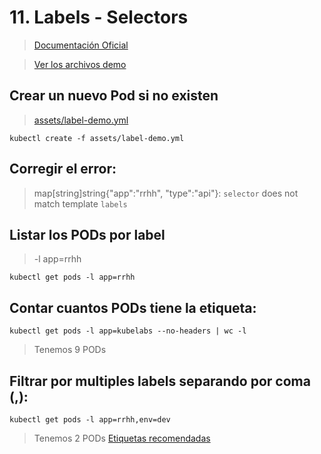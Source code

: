 # 11. Labels - Selectors <!-- omit in TOC -->

> [Documentación Oficial](https://kubernetes.io/docs/concepts/overview/working-with-objects/labels/)

> [Ver los archivos demo](./assets)

## Crear un nuevo Pod si no existen
> [assets/label-demo.yml](.//assets/label-demo.yml)
```vim
kubectl create -f assets/label-demo.yml
```
## Corregir el error:
> map[string]string{"app":"rrhh", "type":"api"}: `selector` does not match template `labels`

## Listar los PODs por label
> -l app=rrhh
```vim
kubectl get pods -l app=rrhh
```

## Contar cuantos PODs tiene la etiqueta:
```vim
kubectl get pods -l app=kubelabs --no-headers | wc -l
```
> Tenemos 9 PODs

## Filtrar por multiples labels separando por coma (,):
```vim
kubectl get pods -l app=rrhh,env=dev
```

> Tenemos 2 PODs
[Etiquetas recomendadas](https://kubernetes.io/docs/concepts/overview/working-with-objects/common-labels/)
